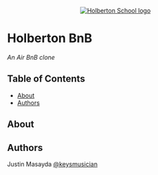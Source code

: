 <p align="center">
  <a href=#>
    <img src="https://holbertonintranet.s3.amazonaws.com/uploads/medias/2018/6/65f4a1dd9c51265f49d0.png?X-Amz-Algorithm=AWS4-HMAC-SHA256&X-Amz-Credential=AKIARDDGGGOUWMNL5ANN%2F20210625%2Fus-east-1%2Fs3%2Faws4_request&X-Amz-Date=20210625T160339Z&X-Amz-Expires=86400&X-Amz-SignedHeaders=host&X-Amz-Signature=de6e8f4211025908f415455a259900aae4dc9a9815c7557e1f0859a44ca5a348" alt="Holberton School logo">
  </a>
</p>

# Holberton BnB
_An Air BnB clone_

## Table of Contents
* [About](#about)
* [Authors](#authors)

## About


## Authors
Justin Masayda [@keysmusician](https://github.com/keysmusician)
